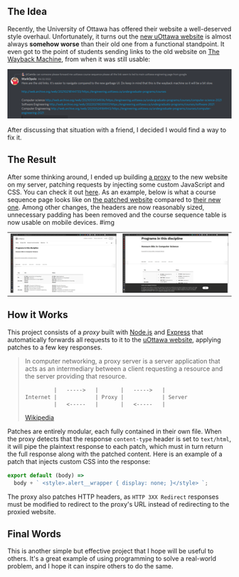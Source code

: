 ## The Idea

Recently, the University of Ottawa has offered their website a well-deserved style overhaul. Unfortunately, it turns out the [new uOttawa website](https://www2.uottawa.ca/en) is almost always **somehow worse** than their old one from a functional standpoint. It even got to the point of students sending links to the old website on [The Wayback Machine](https://web.archive.org/), from when it was still usable:

![screenshot of someone posting the links on Discord](ksnip_20220607-215457.png)

After discussing that situation with a friend, I decided I would find a way to fix it.

## The Result

After some thinking around, I ended up building [a proxy](https://uottawa.emilien.ca/) to the new website on my server, patching requests by injecting some custom JavaScript and CSS. You can check it out [here](hhttps://uottawa.emilien.ca/re). As an example, below is what a course sequence page looks like on [the patched website](https://uottawa.emilien.ca/faculty-engineering/undergraduate-studies/programs/computer-science/course-sequence) compared to [their new one](https://www2.uottawa.ca/faculty-engineering/undergraduate-studies/programs/computer-science/course-sequence). Among other changes, the headers are now reasonably sized, unnecessary padding has been removed and the course sequence table is now usable on mobile devices.
#img

|                                                                  |                                                                  |
| ---------------------------------------------------------------- | ---------------------------------------------------------------- |
| ![screenshot of the patched uOttawa website](20220607220458.png) | ![screenshot of the patched uOttawa website](20220607220330.png) |

## How it Works

This project consists of a _proxy_ built with [Node.js](https://nodejs.org/) and [Express](https://expressjs.com/) that automatically forwards all requests to it to the [uOttawa website](https://www2.uottawa.ca/en), applying patches to a few key responses.

> In computer networking, a proxy server is a server application that acts as an intermediary between a client requesting a resource and the server providing that resource.
>
> ```
>          |   ----->   |       |   ----->   |
> Internet |            | Proxy |            | Server
>          |   <-----   |       |   <-----   |
> ```
>
> [Wikipedia](https://en.wikipedia.org/wiki/Proxy_server)

Patches are entirely modular, each fully contained in their own file. When the proxy detects that the response `content-type` header is set to `text/html`, it will pipe the plaintext response to each patch, which must in turn return the full response along with the patched content. Here is an example of a patch that injects custom CSS into the response:

```js
export default (body) =>
  body + ` <style>.alert__wrapper { display: none; }</style> `;
```

The proxy also patches HTTP headers, as `HTTP 3XX Redirect` responses must be modified to redirect to the proxy's URL instead of redirecting to the proxied website.

## Final Words

This is another simple but effective project that I hope will be useful to others. It's a great example of using programming to solve a real-world problem, and I hope it can inspire others to do the same.
